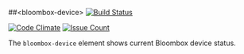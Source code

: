 
##&lt;bloombox-device&gt;  [![Build Status](https://buildbot.hq.mm-corp.systems/jenkins/buildStatus/icon?job=Bloombox/elements/bloombox-device)](https://buildbot.hq.mm-corp.systems/jenkins/job/Bloombox/elements/bloombox-device)

[![Code Climate](https://codeclimate.com/repos/58a0dab0373ad55987000001/badges/7e46ffd094bea7bb8e4a/gpa.svg)](https://codeclimate.com/repos/58a0dab0373ad55987000001/feed) [![Issue Count](https://codeclimate.com/repos/58a0dab0373ad55987000001/badges/7e46ffd094bea7bb8e4a/issue_count.svg)](https://codeclimate.com/repos/58a0dab0373ad55987000001/feed)

The `bloombox-device` element shows current Bloombox device status.
